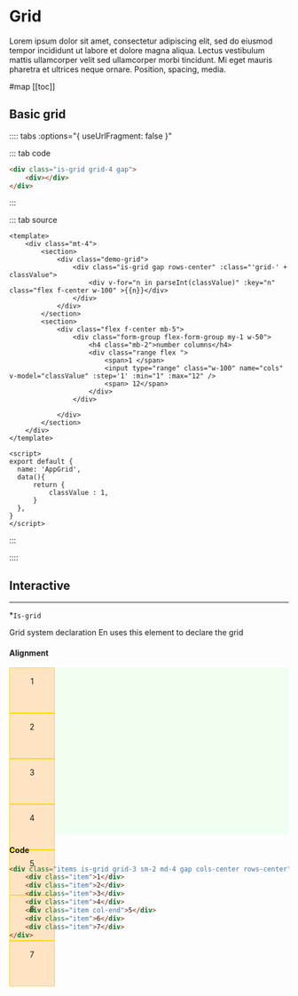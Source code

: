 # Grid

Lorem ipsum dolor sit amet, consectetur adipiscing elit, sed do eiusmod tempor incididunt ut labore et dolore magna
aliqua. Lectus vestibulum mattis ullamcorper velit sed ullamcorper morbi tincidunt. Mi eget mauris pharetra et ultrices
neque ornare.
Position, spacing, media.

#map
[[toc]]

## Basic grid

<style lang="scss">
    .demo-grid {
        .is-grid{
            min-height: 150px;
            background: aliceblue;
        }
        .is-grid>div {
            padding: 5px;
            background: #ffe4c4;
            height: 50px;
            width: 50px;
            border:1px solid gold;
        }
    }
</style>
<Demo-AppGrid />

:::: tabs :options="{ useUrlFragment: false }"

::: tab code
```html
<div class="is-grid grid-4 gap">
    <div></div>
</div>
```
:::


::: tab source
``` vue
<template>
    <div class="mt-4">
        <section>
            <div class="demo-grid">
                <div class="is-grid gap rows-center" :class="'grid-' + classValue">
                    <div v-for="n in parseInt(classValue)" :key="n" class="flex f-center w-100" >{{n}}</div>
                </div>
            </div>
        </section>
        <section>
            <div class="flex f-center mb-5">
                <div class="form-group flex-form-group my-1 w-50">
                    <h4 class="mb-2">number columns</h4>
                    <div class="range flex ">
                        <span>1 </span>
                        <input type="range" class="w-100" name="cols" v-model="classValue" :step='1' :min="1" :max="12" />
                        <span> 12</span>
                    </div> 
                </div>

            </div>
        </section>
    </div>
</template>

<script>
export default {
  name: 'AppGrid',
  data(){
      return {
          classValue : 1,
      }
  },
}
</script>
```
:::

::::





## Interactive

<Demo-AppGridCols />







*****************************************
*`Is-grid`

Grid system declaration
En uses this element to declare the grid

#### Alignment
<style>
    .items {
        background-color: honeydew;
        height: 300px;
    }

    .item {
        background-color: bisque;
        border: 1px solid gold;
        width: 50px;
        height: 50px;
        padding: 15px;
        text-align: center;
    }
</style>
<div class="items is-grid grid-3 sm-2 md-4 gap cols-center rows-center my-4">
    <div class="item">1</div>
    <div class="item">2</div>
    <div class="item">3</div>
    <div class="item">4</div>
    <div class="item col-end">5</div>
    <div class="item">6</div>
    <div class="item">7</div>
</div>

#### Code

```html
<div class="items is-grid grid-3 sm-2 md-4 gap cols-center rows-center">
    <div class="item">1</div>
    <div class="item">2</div>
    <div class="item">3</div>
    <div class="item">4</div>
    <div class="item col-end">5</div>
    <div class="item">6</div>
    <div class="item">7</div>
</div>
```